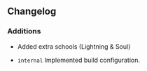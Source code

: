 ## Changelog

### Additions
+ Added extra schools (Lightning & Soul)

+ `internal` Implemented build configuration.